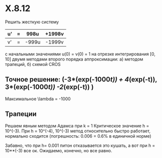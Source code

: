 # X.8.12
Решить жесткую систему 

| u' | = | 998u  | +1998v  |
|----|---|-------|--------|
| v' | = | -999u | -1999v |

с начальными значениями u(0) = v(0) = 1 на отрезке интегрирования [0, 10]
двумя методами второго порядка аппроксимации:
а) методом трапеций,
б) схемой CROS

## Точное решение: (-3*(exp(-1000*t)) + 4*(exp(-t)), 3*(exp(-1000*t)) -2*(exp(-t)) )
Максимальное \lambda = -1000
## Трапеции
Решаем явным методом Адамса при k = 1
Критическое значение h = 10^(-3). При h = 10^(-4),  10^(-3)  метод относительно быстро работает, нормально сходится (погрешность: 0.006 = 0.6% в единичной норме) 

Забавно, что при h= 0.001 питон отказывается это кушать, а вот при h = 10**(-3) все ок. Ожидаемо, конечно, но все равно. 

 
